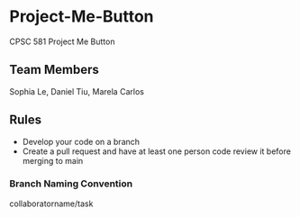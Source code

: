 # Project-Me-Button
CPSC 581 Project Me Button

## Team Members
Sophia Le, Daniel Tiu, Marela Carlos

## Rules
* Develop your code on a branch
* Create a pull request and have at least one person code review it before merging to main

### Branch Naming Convention
collaboratorname/task
